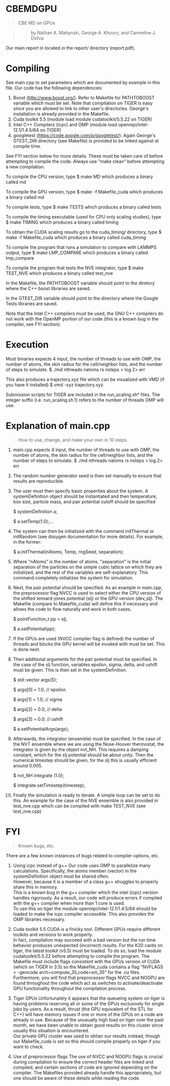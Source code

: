 CBEMDGPU
========

> CBE MD on GPUs

>> by Nathan A. Mahynski, George A. Khoury, and Carmeline J. Dsilva

Our main report in located in the report/ directory (report.pdf).

Compiling
========

See main.cpp to set parameters which are documented by example in this file.
Our code has the following dependencies:

1. Boost (http://www.boost.org/).  Refer to Makefile for PATHTOBOOST variable which must be set.  Note that compilation on TIGER is easy since you are allowed to link to other user's directories.  George's installation is already provided in the Makefile.
2. Cuda toolkit 5.5 (module load module cudatoolkit/5.5.22 on TIGER)
3. Intel C++ Compilers (icpc) and OMP (module load openmpi/intel-12.1/1.4.5/64 on TIGER) 
4. googletest (https://code.google.com/p/googletest/).  Again George's GTEST_DIR directory (see Makefile) is provided to be linked against at compile time.

See FYI section below for more details.  These must be taken care of before attempting to compile the code. Always use "make clean" before attempting a new compilation.

To compile the CPU version, type 
$ make MD
which produces a binary called md

To compile the GPU version, type
$ make -f Makefile_cuda
which produces a binary called md

To compile tests, type
$ make TESTS
which produces a binary called tests

To compile the timing executable (used for CPU only scaling studies), type
$ make TIMING
which produces a binary called timing

To obtain the CUDA scaling results go to the cuda_timing/ directory, type
$ make -f Makefile_cuda
which produces a binary called cuda_timing

To compile the program that runs a simulation to compare with LAMMPS output, type
$ make LMP_COMPARE
which produces a binary called lmp_compare

To compile the program that tests the NVE integrator, type
$ make TEST_NVE
which produces a binary called test_nve

In the Makefile, the PATHTOBOOST variable should point to the diretory where the C++ boost libraries are saved.

In the GTEST_DIR variable should point to the directory where the Google Tests libraries are saved.

Note that the Intel C++ compilers must be used; the GNU C++ compilers do not work with the OpenMP portion of our code (this is a known bug in the compiler, see FYI section).


Execution
====
Most binaries expects 4 input, the number of threads to use with OMP, the number of atoms, the skin radius for the cell/neighbor lists, and the number of steps to simulate.
$ ./md nthreads natoms rs nsteps  > log 2> err

This also produces a trajectory.xyz file which can be visualized with VMD (if you have it installed)
$ vmd -xyz trajectory.xyz

Submission scripts for TIGER are included in the run_scaling.sh* files.  The integer suffix (i.e. run_scaling.sh.1) refers to the number of threads OMP will use.

Explanation of main.cpp
====
> How to use, change, and make your own in 10 steps.

1. main.cpp expects 4 input, the number of threads to use with OMP, the number of atoms, the skin radius for the cell/neighbor lists, and the number of steps to simulate.
$ ./md nthreads natoms rs nsteps  > log 2> err

2. The random number generator seed is then set manually to ensure that results are reproducible.

3. The user must then specify basic properties about the system.  A systemDefinition object should be instantiated and then temperature, box size, particle mass, and pair potential cutoff should be specified 
    
    $ systemDefinition a;
    
    $ a.setTemp(1.0);... 

4. The system can then be initialized with the command initThermal or initRandom (see doxygen documentation for more details).  For example, in the former:

    $ a.initThermal(nAtoms, Temp, rngSeed, separation);

5. Where "nAtoms" is the number of atoms, "separation" is the initial separation of the particles on the simple cubic lattice on which they are initialized, and the rest of the variables are self-explanatory.  This command completely initializes the system for simulation.

6. Next, the pair potential should be specified.  As an example in main.cpp, the preprocessor flag NVCC is used to select either the CPU version of the shifted lennard-jones potential (slj) or the GPU version (dev_slj).  The Makefile (compare to Makefile_cuda) will define this if necessary and allows the code to flow naturally and work in both cases.
    
    $ pointFunction_t pp = slj;
    
	$ a.setPotential(pp);

7. If the GPUs are used (NVCC compiler flag is defined) the number of threads and blocks the GPU kernel will be invoked with must be set.  This is done next.

8. Then additional arguments for the pair potential must be specified.  In the case of the slj function, variables epsilon, sigma, delta, and ushift must be given.  This is then set in the systemDefinition.

    $ std::vector <float> args(5);
    
    $ args[0] = 1.0; // epsilon
    
    $ args[1] = 1.0; // sigma
    
    $ args[2] = 0.0; // delta 
    
    $ args[3] = 0.0; // ushift
    
    $ a.setPotentialArgs(args);

9. Afterwards, the integrator (ensemble) must be specified. In the case of the NVT ensemble where we are using the Nose-Hoover thermostat, the integrator is given by the object nvt_NH.  This requires a damping constant, which for the slj potential should be about unity.  Then the numerical timestep should be given, for the slj this is usually efficient around 0.005.

    $ nvt_NH integrate (1.0);
    
    $ integrate.setTimestep(timestep);

10. Finally the simulation is ready to iterate.  A simple loop can be set to do this. An example for the case of the NVE ensemble is also provided in test_nve.cpp which can be compiled with make TEST_NVE (see test_nve.cpp)


FYI
====

> Known bugs, etc.


There are a few known instances of bugs related to compiler options, etc.

1. Using icpc instead of g++
	Our code uses OMP to parallelize many calculations.  Specifically, the atoms member (vector) in the systemDefinition object must be shared often.  
	However, because it is a member of a class g++ struggles to properly share this in memory.  
	This is a known bug in the g++ compiler which the intel (icpc) version handles rigorously. 
	As a result, our code will produce errors if compiled with the g++ compiler when more than 1 core is used.  
	To use this on tiger the module openmpi/intel-12.1/1.4.5/64 should be loaded to make the icpc compiler accessible.
	This also provides the OMP libraries necessary.

2. Cuda toolkit 5.5
	CUDA is a finicky tool.  Different GPUs require different toolkits and versions to work properly.  
	In fact, compilation may succeed with a bad version but the run time behavior produces unexpected (incorrect) results.
	For the K20 cards on tiger, the latest toolkit (v5.5) must be loaded.
	To do so, load the module cudatoolkit/5.5.22 before attempting to compile the program.
	The Makefile must include flags consistent with the GPUs version of CUDA (which on TIGER in 3.5) so the Makefile_cuda contains a flag "NVFLAGS = -gencode arch=compute_35,code=sm_35"  for the .cu files. 
	Furthermore, you will find that preprocessor flags NVCC and NOGPU are found throughout the code which act as switches to activate/deactivate GPU functionality throughout the compilation process.

3. Tiger GPUs
	Unfortunately it appears that the queueing system on tiger is having problems reserving all or some of the GPUs exclusively for single jobs by users.
	As a result, thrust (the GPU equivalent of the STL for C++) will have memory issues if one or more of the GPUs on a node are already in use.
	Because of the unusually high load on tiger over the past month, we have been unable to obtain good results on this cluster since usually this situation is encountered.  
	Our private GPU cluster was used to obtian our results instead, though our Makefile_cuda is set so this should compile properly on tiger if you want to check.
	
4. Use of preprocessor flags
	The use of NVCC and NOGPU flags is crucial during compilation to ensure the correct header files are linked and compiled, and certain sections of code are ignored depending on the compiler.
	The Makefiles provided already handle this appropriately, but one should be aware of these details while reading the code.
